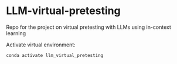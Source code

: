 # LLM-virtual-pretesting
Repo for the project on virtual pretesting with LLMs using in-context learning

Activate virtual environment:
```
conda activate llm_virtual_pretesting
```


